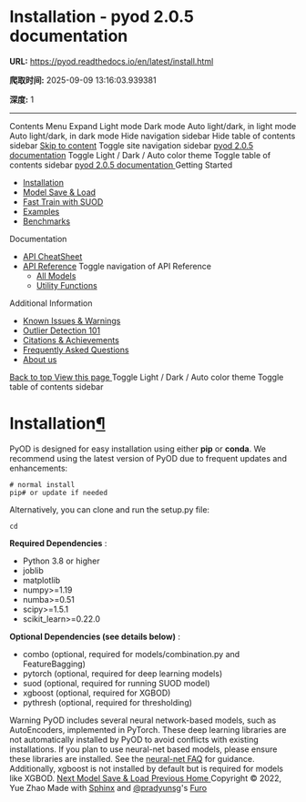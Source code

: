 # Installation - pyod 2.0.5 documentation

**URL:** https://pyod.readthedocs.io/en/latest/install.html

**爬取时间:** 2025-09-09 13:16:03.939381

**深度:** 1

---

Contents Menu Expand Light mode Dark mode Auto light/dark, in light mode Auto light/dark, in dark mode
Hide navigation sidebar
Hide table of contents sidebar
[Skip to content](https://pyod.readthedocs.io/en/latest/install.html#furo-main-content)
Toggle site navigation sidebar
[pyod 2.0.5 documentation](https://pyod.readthedocs.io/en/latest/index.html)
Toggle Light / Dark / Auto color theme
Toggle table of contents sidebar
[ pyod 2.0.5 documentation ](https://pyod.readthedocs.io/en/latest/index.html)
Getting Started
  * [Installation](https://pyod.readthedocs.io/en/latest/install.html)
  * [Model Save & Load](https://pyod.readthedocs.io/en/latest/model_persistence.html)
  * [Fast Train with SUOD](https://pyod.readthedocs.io/en/latest/fast_train.html)
  * [Examples](https://pyod.readthedocs.io/en/latest/example.html)
  * [Benchmarks](https://pyod.readthedocs.io/en/latest/benchmark.html)


Documentation
  * [API CheatSheet](https://pyod.readthedocs.io/en/latest/api_cc.html)
  * [API Reference](https://pyod.readthedocs.io/en/latest/pyod.html)
Toggle navigation of API Reference
    * [All Models](https://pyod.readthedocs.io/en/latest/pyod.models.html)
    * [Utility Functions](https://pyod.readthedocs.io/en/latest/pyod.utils.html)


Additional Information
  * [Known Issues & Warnings](https://pyod.readthedocs.io/en/latest/issues.html)
  * [Outlier Detection 101](https://pyod.readthedocs.io/en/latest/relevant_knowledge.html)
  * [Citations & Achievements](https://pyod.readthedocs.io/en/latest/pubs.html)
  * [Frequently Asked Questions](https://pyod.readthedocs.io/en/latest/faq.html)
  * [About us](https://pyod.readthedocs.io/en/latest/about.html)


[ Back to top ](https://pyod.readthedocs.io/en/latest/install.html)
[ View this page ](https://pyod.readthedocs.io/en/latest/_sources/install.rst.txt "View this page")
Toggle Light / Dark / Auto color theme
Toggle table of contents sidebar
# Installation[¶](https://pyod.readthedocs.io/en/latest/install.html#installation "Link to this heading")
PyOD is designed for easy installation using either **pip** or **conda**. We recommend using the latest version of PyOD due to frequent updates and enhancements:
```
# normal install
pip# or update if needed

```

Alternatively, you can clone and run the setup.py file:
```
cd
```

**Required Dependencies** :
  * Python 3.8 or higher
  * joblib
  * matplotlib
  * numpy>=1.19
  * numba>=0.51
  * scipy>=1.5.1
  * scikit_learn>=0.22.0


**Optional Dependencies (see details below)** :
  * combo (optional, required for models/combination.py and FeatureBagging)
  * pytorch (optional, required for deep learning models)
  * suod (optional, required for running SUOD model)
  * xgboost (optional, required for XGBOD)
  * pythresh (optional, required for thresholding)


Warning
PyOD includes several neural network-based models, such as AutoEncoders, implemented in PyTorch. These deep learning libraries are not automatically installed by PyOD to avoid conflicts with existing installations. If you plan to use neural-net based models, please ensure these libraries are installed. See the [neural-net FAQ](https://github.com/yzhao062/pyod/wiki/Setting-up-Keras-and-Tensorflow-for-Neural-net-Based-models) for guidance. Additionally, xgboost is not installed by default but is required for models like XGBOD.
[ Next Model Save & Load ](https://pyod.readthedocs.io/en/latest/model_persistence.html) [ Previous Home ](https://pyod.readthedocs.io/en/latest/index.html)
Copyright © 2022, Yue Zhao 
Made with [Sphinx](https://www.sphinx-doc.org/) and [@pradyunsg](https://pradyunsg.me)'s [Furo](https://github.com/pradyunsg/furo)
